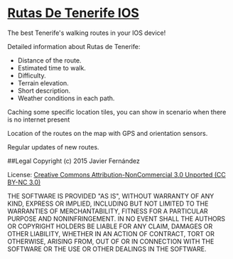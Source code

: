 # [Rutas De Tenerife IOS](https://play.google.com/store/apps/details?id=com.rutas.java)

The best Tenerife's walking routes in your IOS device!

Detailed information about Rutas de Tenerife:
- Distance of the route.
- Estimated time to walk.
- Difficulty.
- Terrain elevation.
- Short description.
- Weather conditions in each path.

Caching some specific location tiles, you can show in scenario when there is no internet present

Location of the routes on the map with GPS and orientation sensors.

Regular updates of new routes.


##Legal
Copyright (c) 2015 Javier Fernández

License:
[Creative Commons Attribution-NonCommercial 3.0 Unported (CC BY-NC 3.0)](https://creativecommons.org/licenses/by-nc/3.0/)

THE SOFTWARE IS PROVIDED "AS IS", WITHOUT WARRANTY OF ANY KIND, EXPRESS OR IMPLIED, INCLUDING BUT NOT LIMITED TO THE WARRANTIES OF MERCHANTABILITY, FITNESS FOR A PARTICULAR PURPOSE AND NONINFRINGEMENT. IN NO EVENT SHALL THE AUTHORS OR COPYRIGHT HOLDERS BE LIABLE FOR ANY CLAIM, DAMAGES OR OTHER LIABILITY, WHETHER IN AN ACTION OF CONTRACT, TORT OR OTHERWISE, ARISING FROM, OUT OF OR IN CONNECTION WITH THE SOFTWARE OR THE USE OR OTHER DEALINGS IN THE SOFTWARE.
